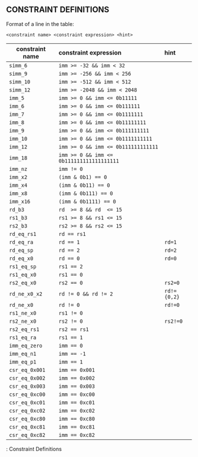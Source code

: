 ## CONSTRAINT DEFINITIONS

Format of a line in the table:

`<constraint name> <constraint expression> <hint>`

| constraint name | constraint expression                     | hint        |
|-----------------|:------------------------------------------|:------------|
| `simm_6`        | `imm >= -32 && imm < 32`                  |             |
| `simm_9`        | `imm >= -256 && imm < 256`                |             |
| `simm_10`       | `imm >= -512 && imm < 512`                |             |
| `simm_12`       | `imm >= -2048 && imm < 2048`              |             |
| `imm_5`         | `imm >= 0 && imm <= 0b11111`              |             |
| `imm_6`         | `imm >= 0 && imm <= 0b111111`             |             |
| `imm_7`         | `imm >= 0 && imm <= 0b1111111`            |             |
| `imm_8`         | `imm >= 0 && imm <= 0b11111111`           |             |
| `imm_9`         | `imm >= 0 && imm <= 0b111111111`          |             |
| `imm_10`        | `imm >= 0 && imm <= 0b1111111111`         |             |
| `imm_12`        | `imm >= 0 && imm <= 0b111111111111`       |             |
| `imm_18`        | `imm >= 0 && imm <= 0b111111111111111111` |             |
| `imm_nz`        | `imm != 0`                                |             |
| `imm_x2`        | `(imm & 0b1) == 0`                        |             |
| `imm_x4`        | `(imm & 0b11) == 0`                       |             |
| `imm_x8`        | `(imm & 0b111) == 0`                      |             |
| `imm_x16`       | `(imm & 0b1111) == 0`                     |             |
| `rd_b3`         | `rd  >= 8 && rd  <= 15`                   |             |
| `rs1_b3`        | `rs1 >= 8 && rs1 <= 15`                   |             |
| `rs2_b3`        | `rs2 >= 8 && rs2 <= 15`                   |             |
| `rd_eq_rs1`     | `rd == rs1`                               |             |
| `rd_eq_ra`      | `rd == 1`                                 | `rd=1`      |
| `rd_eq_sp`      | `rd == 2`                                 | `rd=2`      |
| `rd_eq_x0`      | `rd == 0`                                 | `rd=0`      |
| `rs1_eq_sp`     | `rs1 == 2`                                |             |
| `rs1_eq_x0`     | `rs1 == 0`                                |             |
| `rs2_eq_x0`     | `rs2 == 0`                                | `rs2=0`     |
| `rd_ne_x0_x2`   | `rd != 0 && rd != 2`                      | `rd!={0,2}` |
| `rd_ne_x0`      | `rd != 0`                                 | `rd!=0`     |
| `rs1_ne_x0`     | `rs1 != 0`                                |             |
| `rs2_ne_x0`     | `rs2 != 0`                                | `rs2!=0`    |
| `rs2_eq_rs1`    | `rs2 == rs1`                              |             |
| `rs1_eq_ra`     | `rs1 == 1`                                |             |
| `imm_eq_zero`   | `imm == 0`                                |             |
| `imm_eq_n1`     | `imm == -1`                               |             |
| `imm_eq_p1`     | `imm == 1`                                |             |
| `csr_eq_0x001`  | `imm == 0x001`                            |             |
| `csr_eq_0x002`  | `imm == 0x002`                            |             |
| `csr_eq_0x003`  | `imm == 0x003`                            |             |
| `csr_eq_0xc00`  | `imm == 0xc00`                            |             |
| `csr_eq_0xc01`  | `imm == 0xc01`                            |             |
| `csr_eq_0xc02`  | `imm == 0xc02`                            |             |
| `csr_eq_0xc80`  | `imm == 0xc80`                            |             |
| `csr_eq_0xc81`  | `imm == 0xc81`                            |             |
| `csr_eq_0xc82`  | `imm == 0xc82`                            |             |
: Constraint Definitions
